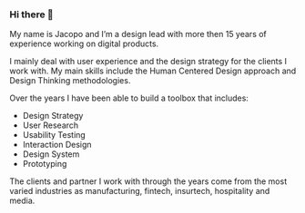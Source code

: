 ### Hi there 👋

My name is Jacopo and I’m a design lead with more then 15 years of experience working on digital products.

I mainly deal with user experience and the design strategy for the clients I work with.
My main skills include the Human Centered Design approach and Design Thinking methodologies.

Over the years I have been able to build a toolbox that includes:

- Design Strategy
- User Research
- Usability Testing
- Interaction Design
- Design System
- Prototyping

The clients and partner I work with through the years come from the most varied industries as manufacturing, fintech, insurtech, hospitality and media.

<!--
**KingFelix/KingFelix** is a ✨ _special_ ✨ repository because its `README.md` (this file) appears on your GitHub profile.

Here are some ideas to get you started:

- 🔭 I’m currently working on ...
- 🌱 I’m currently learning ...
- 👯 I’m looking to collaborate on ...
- 🤔 I’m looking for help with ...
- 💬 Ask me about ...
- 📫 How to reach me: ...
- 😄 Pronouns: ...
- ⚡ Fun fact: ...
-->
